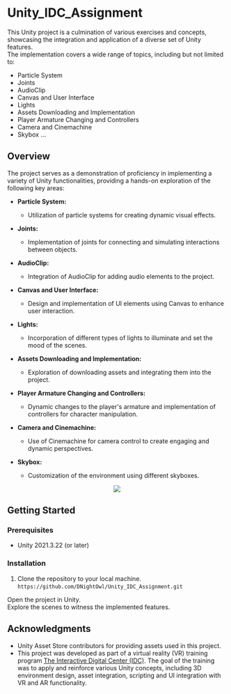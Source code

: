 # Unity_IDC_Assignment

This Unity project is a culmination of various exercises and concepts, showcasing the integration and application of a diverse set of Unity features.<br>
The implementation covers a wide range of topics, including but not limited to:

- Particle System
- Joints
- AudioClip
- Canvas and User Interface
- Lights
- Assets Downloading and Implementation
- Player Armature Changing and Controllers
- Camera and Cinemachine
- Skybox ...

## Overview

The project serves as a demonstration of proficiency in implementing a variety of Unity functionalities, providing a hands-on exploration of the following key areas:

- **Particle System:**
   - Utilization of particle systems for creating dynamic visual effects.

- **Joints:**
   - Implementation of joints for connecting and simulating interactions between objects.

- **AudioClip:**
   - Integration of AudioClip for adding audio elements to the project.

- **Canvas and User Interface:**
   - Design and implementation of UI elements using Canvas to enhance user interaction.

- **Lights:**
   - Incorporation of different types of lights to illuminate and set the mood of the scenes.

- **Assets Downloading and Implementation:**
   - Exploration of downloading assets and integrating them into the project.

- **Player Armature Changing and Controllers:**
   - Dynamic changes to the player's armature and implementation of controllers for character manipulation.

- **Camera and Cinemachine:**
   - Use of Cinemachine for camera control to create engaging and dynamic perspectives.

- **Skybox:**
   - Customization of the environment using different skyboxes.

<p align="center">
      <img src="https://github.com/DNightOwl/Unity_IDC_Assignment/assets/44389240/2da66e65-ff6c-42ad-9992-7342097c205e" data-canonical-src="https://github.com/DNightOwl/Unity_IDC_Assignment/assets/44389240/2da66e65-ff6c-42ad-9992-7342097c205e" />
</p>

## Getting Started

### Prerequisites

- Unity 2021.3.22 (or later)

### Installation

1. Clone the repository to your local machine.<br>
 ``` https://github.com/DNightOwl/Unity_IDC_Assignment.git ```

Open the project in Unity.<br>
Explore the scenes to witness the implemented features.

## Acknowledgments

- Unity Asset Store contributors for providing assets used in this project.
- This project was developed as part of a virtual reality (VR) training program [The Interactive Digital Center (IDC)](https://eonreality.com/locations/ben-guerir-ma/#:~:text=in%20their%20sector.-,VR%20Innovation%20Academy,-COMPREHENSIVE%20CURRICULUM). The goal of the training was to apply and reinforce various Unity concepts, including 3D environment design, asset integration, scripting and UI integration with VR and AR functionality.

